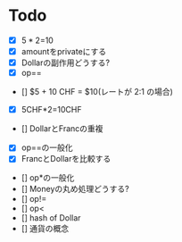 # Todo

* [x] $5*2=$10
* [x] amountをprivateにする
* [x] Dollarの副作用どうする?
* [x] op==
* [] $5 + 10 CHF = $10(レートが 2:1 の場合)
* [x] 5CHF*2=10CHF
* [] DollarとFrancの重複
* [x] op==の一般化
* [x] FrancとDollarを比較する
* [] op*の一般化
* [] Moneyの丸め処理どうする?
* [] op!=
* [] op<
* [] hash of Dollar
* [] 通貨の概念
